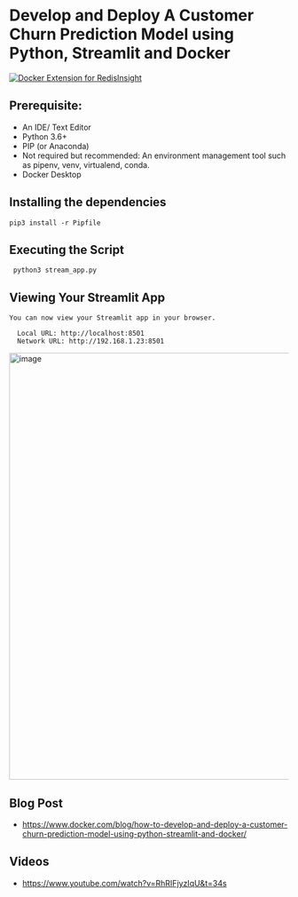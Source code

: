 # Develop and Deploy A Customer Churn Prediction Model using Python, Streamlit and Docker



[![Docker Extension for RedisInsight](http://img.youtube.com/vi/RhRIFjyzIqU/hqdefault.jpg)](https://www.youtube.com/embed/RhRIFjyzIqU)




## Prerequisite:

- An IDE/ Text Editor 
- Python 3.6+ 
- PIP (or Anaconda)
- Not required but recommended: An environment management tool such as pipenv, venv, virtualend, conda.
- Docker Desktop

## Installing the dependencies

```
pip3 install -r Pipfile
```

## Executing the Script

```
 python3 stream_app.py
```

## Viewing Your Streamlit App

```
You can now view your Streamlit app in your browser.

  Local URL: http://localhost:8501
  Network URL: http://192.168.1.23:8501
 ```



<img width="769" alt="image" src="https://user-images.githubusercontent.com/313480/182178628-56770a72-d8fd-4fe8-9d7d-e2cc7b59d731.png">


## Blog Post

- https://www.docker.com/blog/how-to-develop-and-deploy-a-customer-churn-prediction-model-using-python-streamlit-and-docker/

## Videos

- https://www.youtube.com/watch?v=RhRIFjyzIqU&t=34s

